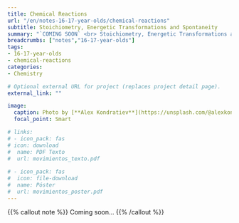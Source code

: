 ```yaml
---
title: Chemical Reactions
url: "/en/notes-16-17-year-olds/chemical-reactions"
subtitle: Stoichiometry, Energetic Transformations and Spontaneity
summary: "`COMING SOON` <br> Stoichiometry, Energetic Transformations and Spontaneity."
breadcrumbs: ["notes","16-17-year-olds"]
tags:
- 16-17-year-olds
- chemical-reactions
categories:
- Chemistry

# Optional external URL for project (replaces project detail page).
external_link: ""

image:
  caption: Photo by [**Alex Kondratiev**](https://unsplash.com/@alexkondratiev) on [Unsplash](https://unsplash.com)
  focal_point: Smart

# links:
# - icon_pack: fas
# icon: download
#  name: PDF Texto
#  url: movimientos_texto.pdf
  
# - icon_pack: fas
#  icon: file-download
#  name: Póster
#  url: movimientos_poster.pdf  
---
```


{{% callout note %}}
Coming soon...
{{% /callout %}}

